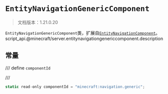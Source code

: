 # `EntityNavigationGenericComponent`

> 文档版本：1.21.0.20

`EntityNavigationGenericComponent`类，扩展自[`EntityNavigationComponent`](./entitynavigationcomponent.md)。script_api.@minecraft/server.entitynavigationgenericcomponent.description

## 常量

/// define
`componentId`


///

```js
static read-only componentId = "minecraft:navigation.generic";
```

